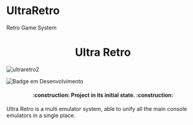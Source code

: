 # UltraRetro
Retro Game System
<h1 align="center"> Ultra Retro </h1>

![ultraretro2](https://user-images.githubusercontent.com/99426154/200126552-38cda494-6a5c-4d28-80df-dac8b403ddd5.png)

![Badge em Desenvolvimento](http://img.shields.io/static/v1?label=STATUS&message=EM%20DESENVOLVIMENTO&color=GREEN&style=for-the-badge)
<h4 align="center">     :construction:  Project in its initial state.  :construction:</h4>


Ultra Retro is a multi emulator system, able to unify all the main console emulators in a single place.
